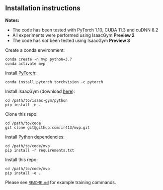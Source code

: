 ## Installation instructions

**Notes:**

- The code has been tested with PyTorch 1.10, CUDA 11.3 and cuDNN 8.2
- All experiments were performed using IsaacGym **Preview 2**
- The code has *not* been tested using IsaacGym **Preview 3**

Create a conda environment:

```
conda create -n mvp python=3.7
conda activate mvp
```

Install [PyTorch](https://pytorch.org/get-started/locally/):

```
conda install pytorch torchvision -c pytorch
```

Install IsaacGym (download [here](https://developer.nvidia.com/isaac-gym)):

```
cd /path/to/isaac-gym/python
pip install -e .
```

Clone this repo:

```
cd /path/to/code
git clone git@github.com:ir413/mvp.git
```

Install Python dependencies:

```
cd /path/to/code/mvp
pip install -r requirements.txt
```

Install this repo:

```
cd /path/to/code/mvp
pip install -e .
```

Please see [`README.md`](README.md) for example training commands.

